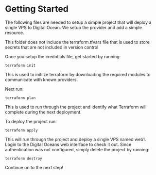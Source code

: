 # Getting Started
The following files are needed to setup a simple project that will deploy a single VPS to
Digital Ocean. We setup the provider and add a simple resource.

This folder does not include the terraform.tfvars file that is used to store secrets that are not included in
version control

Once you setup the credntials file, get started by running:
```
terraform init
```

This is used to initilze terraform by downloading the required modules to communicate with known providers.

Next run:
```
terraform plan
```
This is used to run through the project and identify what Terraform will complete during the next deployment.

To deploy the project run:
```
terraform apply
```

This will run through the project and deploy a single VPS named web1. Login to the Digital Oceans web interface to check it out. 
Since authentication was not configured, simply delete the project by running:
```
terraform destroy
```

Continue on to the next step!
